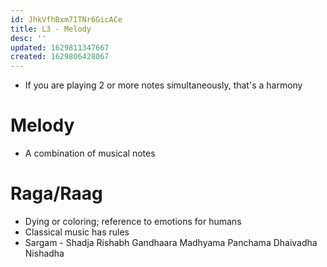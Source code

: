 ```yaml
---
id: JhkVfhBxm7ITNr6GicACe
title: L3 - Melody
desc: ''
updated: 1629811347667
created: 1629806428067
---
```


* If you are playing 2 or more notes simultaneously, that's a harmony
# Melody 
* A combination of musical notes 
# Raga/Raag
* Dying or coloring; reference to emotions for humans
* Classical music has rules 
* Sargam - Shadja Rishabh Gandhaara Madhyama Panchama Dhaivadha Nishadha
